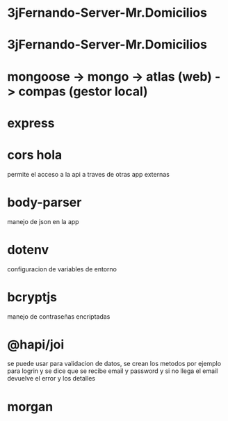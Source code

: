 # 3jFernando-Server-Mr.Domicilios
# 3jFernando-Server-Mr.Domicilios

# mongoose -> mongo -> atlas (web) -> compas (gestor local)
# express
# cors  hola
permite el acceso a la api a traves de otras app externas
# body-parser
manejo de json en la app
# dotenv
configuracion de variables de entorno
# bcryptjs
manejo de contraseñas encriptadas
# @hapi/joi
se puede usar para validacion de datos, se crean los metodos por ejemplo para logrin y se dice que se recibe  email y password y si no llega el email devuelve el error y los detalles
# morgan